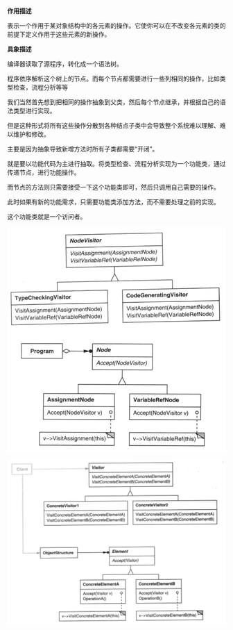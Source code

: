 **作用描述**

表示一个作用于某对象结构中的各元素的操作。它使你可以在不改变各元素的类的前提下定义作用于这些元素的新操作。



**具象描述**

编译器读取了源程序，转化成一个语法树。

程序依序解析这个树上的节点。而每个节点都需要进行一些列相同的操作，比如类型检查，流程分析等等

我们当然首先想到把相同的操作抽象到父类，然后每个节点继承，并根据自己的语法类型进行实现。



但是这种形式将所有这些操作分散到各种结点子类中会导致整个系统难以理解、难以维护和修改。

主要是因为抽象导致新增方法时所有子类都需要“开闭”。



就是要以功能代码为主进行抽取。将类型检查、流程分析实现为一个功能类，通过传递节点，进行功能操作。

而节点的方法则只需要接受一下这个功能类即可，然后只调用自己需要的操作。



此时如果有新的功能需求，只需要功能类添加方法，而不需要处理之前的实现。

这个功能类就是一个访问者。

![image-20200302195634126](image-20200302195634126.png)

![image-20200302200023578](image-20200302200023578.png)

